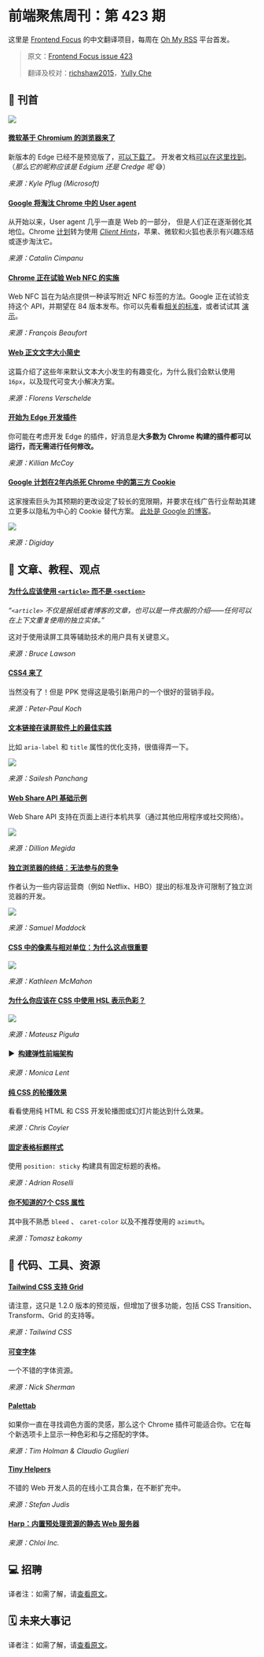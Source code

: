 # 前端聚焦周刊：第 423 期

这里是 [Frontend Focus](https://frontendfoc.us/latest) 的中文翻译项目，每周在 [Oh My RSS](https://ohmyrss.com/?fef) 平台首发。

> 原文：[Frontend Focus issue 423](https://frontendfoc.us/issues/423)
> 
> 翻译及校对：[richshaw2015](https://github.com/richshaw2015)，[Yully Che](https://github.com/chechebecomestrong)

## 🚀 刊首

[![](https://res.cloudinary.com/cpress/image/upload/w_1280,e_sharpen:60/v1579000732/wqmfk97yu8gfdlnkqg9z.jpg)](https://frontendfoc.us/link/82363/rss)

#### [微软基于 Chromium 的浏览器来了](https://frontendfoc.us/link/82363/rss "blogs.windows.com")

新版本的 Edge 已经不是预览版了，[可以下载了](https://frontendfoc.us/link/82364/rss)。 开发者文档[可以在这里找到](https://frontendfoc.us/link/82365/rss)。（_那么它的昵称应该是 Edgium 还是 Credge 呢_ 😅）

*来源：Kyle Pflug (Microsoft)*

#### [Google 将淘汰 Chrome 中的 User agent](https://frontendfoc.us/link/82366/rss "www.zdnet.com")

从开始以来，User agent 几乎一直是 Web 的一部分， 但是人们正在逐渐弱化其地位。Chrome [计划](https://frontendfoc.us/link/82367/rss)转为使用 [_Client Hints_](https://frontendfoc.us/link/82368/rss)，苹果、微软和火狐也表示有兴趣冻结或逐步淘汰它。

*来源：Catalin Cimpanu*

#### [Chrome 正在试验 Web NFC 的实施](https://frontendfoc.us/link/82278/rss "groups.google.com")

Web NFC 旨在为站点提供一种读写附近 NFC 标签的方法。Google 正在试验支持这个 API，并期望在 84 版本发布。你可以先看看[相关的标准](https://frontendfoc.us/link/82279/rss)，或者试试其 [演示](https://frontendfoc.us/link/82280/rss)。

*来源：François Beaufort*

#### [Web 正文文字大小简史](https://frontendfoc.us/link/82281/rss "fvsch.com")

这篇介绍了这些年来默认文本大小发生的有趣变化，为什么我们会默认使用`16px`，以及现代可变大小解决方案。

*来源：Florens Verschelde*

#### [开始为 Edge 开发插件](https://frontendfoc.us/link/82276/rss "blogs.windows.com")

你可能在考虑开发 Edge 的插件，好消息是**大多数为 Chrome 构建的插件都可以运行，而无需进行任何修改。**

*来源：Killian McCoy*

#### [Google 计划在2年内杀死 Chrome 中的第三方 Cookie](https://frontendfoc.us/link/82282/rss "digiday.com")

这家搜索巨头为其预期的更改设定了较长的宽限期，并要求在线广告行业帮助其建立更多以隐私为中心的 Cookie 替代方案。
[此处是 Google 的博客](https://frontendfoc.us/link/82369/rss)。

![](https://i1.wp.com/digiday.com/wp-content/uploads/2020/01/google_cookie-01.jpg?zoom=2&resize=1440%2C738)


*来源：Digiday*

## 📙 文章、教程、观点

#### [为什么应该使用 `<article>` 而不是 `<section>`](https://frontendfoc.us/link/82285/rss "www.smashingmagazine.com")

_“`<article>` 不仅是报纸或者博客的文章，也可以是一件衣服的介绍——任何可以在上下文重复使用的独立实体。”_

这对于使用读屏工具等辅助技术的用户具有关键意义。

*来源：Bruce Lawson*

#### [CSS4 来了](https://frontendfoc.us/link/82370/rss "www.quirksmode.org")

当然没有了！但是 PPK 觉得这是吸引新用户的一个很好的营销手段。

*来源：Peter-Paul Koch*

#### [文本链接在读屏软件上的最佳实践](https://frontendfoc.us/link/82286/rss "www.deque.com")

比如 `aria-label` 和 `title` 属性的优化支持，很值得弄一下。

![](https://www.deque.com/wp-content/uploads/2014/02/click-here-text-link-700x300.jpg)

*来源：Sailesh Panchang*

#### [Web Share API 基础示例](https://frontendfoc.us/link/82288/rss "dillionmegida.com")

Web Share API 支持在页面上进行本机共享（通过其他应用程序或社交网络）。

![](https://res.cloudinary.com/dillionmegida/image/upload/v1578574736/images/blogs_cover/web-share-api_eifaum.jpg)

*来源：Dillion Megida*

#### [独立浏览器的终结：无法参与的竞争](https://frontendfoc.us/link/82289/rss "blog.samuelmaddock.com")

作者认为一些内容运营商（例如 Netflix、HBO）提出的标准及许可限制了独立浏览器的开发。

![](https://blog.samuelmaddock.com/images/end-of-evangelion-door.jpg)

*来源：Samuel Maddock*

#### [CSS 中的像素与相对单位：为什么这点很重要](https://frontendfoc.us/link/82290/rss "www.24a11y.com")

![](https://www.24a11y.com/wp-content/uploads/image4-3.png)

*来源：Kathleen McMahon*

#### [为什么你应该在 CSS 中使用 HSL 表示色彩？](https://frontendfoc.us/link/82371/rss "tsh.io")

![](https://tsh.io/wp-content/uploads/2020/01/hsl-color-representation-in-CSS_.png)

*来源：Mateusz Piguła*

#### ▶  [构建弹性前端架构](https://frontendfoc.us/link/82291/rss "www.youtube.com")

*来源：Monica Lent*

#### [纯 CSS 的轮播效果](https://frontendfoc.us/link/82292/rss "css-tricks.com")

看看使用纯 HTML 和 CSS 开发轮播图或幻灯片能达到什么效果。

*来源：Chris Coyier*

#### [固定表格标题样式](https://frontendfoc.us/link/82293/rss "adrianroselli.com")

使用 `position: sticky` 构建具有固定标题的表格。

*来源：Adrian Roselli*

#### [你不知道的7个 CSS 属性](https://frontendfoc.us/link/82294/rss "dev.to")

其中我不熟悉 `bleed` 、 `caret-color` 以及不推荐使用的 `azimuth`。

*来源：Tomasz Łakomy*

## 🔧 代码、工具、资源

#### [Tailwind CSS 支持 Grid](https://frontendfoc.us/link/82295/rss "github.com")

请注意，这只是 1.2.0 版本的预览版，但增加了很多功能，包括 CSS Transition、Transform、Grid 的支持等。

*来源：Tailwind CSS*

#### [可变字体](https://frontendfoc.us/link/82296/rss "v-fonts.com")

一个不错的字体资源。

*来源：Nick Sherman*

#### [Palettab](https://frontendfoc.us/link/82298/rss "palettab.com")

如果你一直在寻找调色方面的灵感，那么这个 Chrome 插件可能适合你。它在每个新选项卡上显示一种色彩和与之搭配的字体。

*来源：Tim Holman & Claudio Guglieri*

#### [Tiny Helpers](https://frontendfoc.us/link/82299/rss "tiny-helpers.dev")

不错的 Web 开发人员的在线小工具合集，在不断扩充中。

*来源：Stefan Judis*

#### [Harp：内置预处理资源的静态 Web 服务器](https://frontendfoc.us/link/82300/rss "harpjs.com")

*来源：Chloi Inc.*

## 💻 招聘

译者注：如需了解，请[查看原文](https://frontendfoc.us/issues/423)。

## 🗓 未来大事记

译者注：如需了解，请[查看原文](https://frontendfoc.us/issues/423)。

